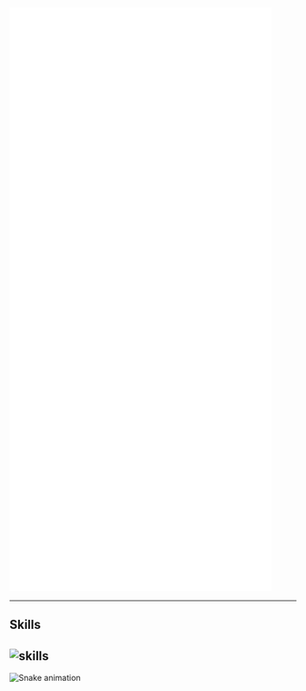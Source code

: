 ![Metrics](/github-metrics.svg)

---
<!-- https://dev.to/envoy_/150-badges-for-github-pnk -->
## Skills
![skills](https://skillicons.dev/icons?i=rust,go,js,ts,nodejs,html,css,svelte,vue,md,tailwind,windicss,materialui,prisma,express,postgres,mongodb,redis,githubactions,git,cloudflare,nginx,docker,postman,figma,ai,vscode,visualstudio,neovim,linux)
---

![Snake animation](https://github.com/Creaperhunter/Creaperhunter/blob/output/github-contribution-grid-snake.svg)

